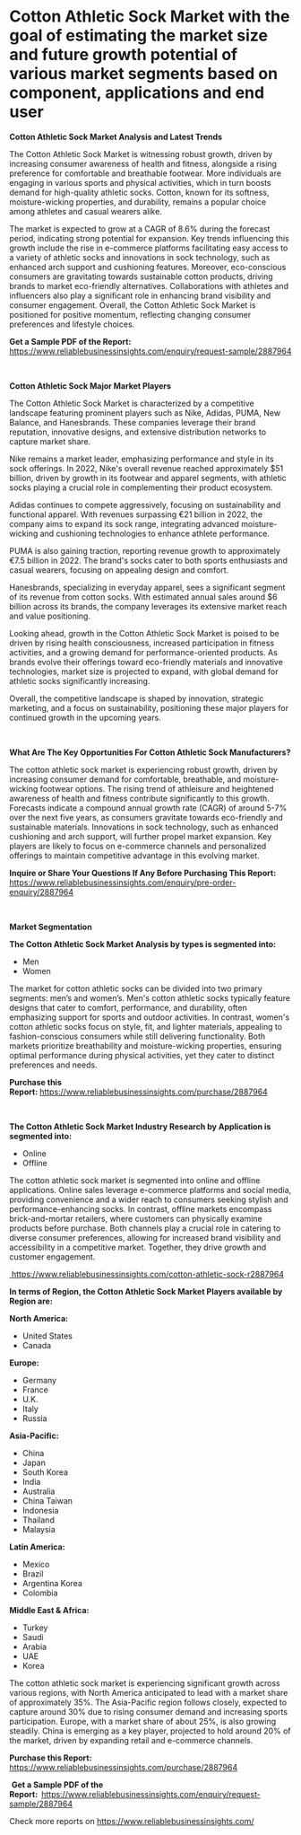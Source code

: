 <p><h1>Cotton Athletic Sock Market with the goal of estimating the market size and future growth potential of various market segments based on component, applications and end user</h1></p><p><strong>Cotton Athletic Sock Market Analysis and Latest Trends</strong></p>
<p><p>The Cotton Athletic Sock Market is witnessing robust growth, driven by increasing consumer awareness of health and fitness, alongside a rising preference for comfortable and breathable footwear. More individuals are engaging in various sports and physical activities, which in turn boosts demand for high-quality athletic socks. Cotton, known for its softness, moisture-wicking properties, and durability, remains a popular choice among athletes and casual wearers alike.</p><p>The market is expected to grow at a CAGR of 8.6% during the forecast period, indicating strong potential for expansion. Key trends influencing this growth include the rise in e-commerce platforms facilitating easy access to a variety of athletic socks and innovations in sock technology, such as enhanced arch support and cushioning features. Moreover, eco-conscious consumers are gravitating towards sustainable cotton products, driving brands to market eco-friendly alternatives. Collaborations with athletes and influencers also play a significant role in enhancing brand visibility and consumer engagement. Overall, the Cotton Athletic Sock Market is positioned for positive momentum, reflecting changing consumer preferences and lifestyle choices.</p></p>
<p><strong>Get a Sample PDF of the Report:&nbsp;</strong> <a href="https://www.reliablebusinessinsights.com/enquiry/request-sample/2887964?utm_campaign=3134&utm_medium=2&utm_source=Github&utm_content=ia&utm_term=14032025&utm_id=cotton-athletic-sock">https://www.reliablebusinessinsights.com/enquiry/request-sample/2887964</a></p>
<p>&nbsp;</p>
<p><strong>Cotton Athletic Sock Major Market Players</strong></p>
<p><p>The Cotton Athletic Sock Market is characterized by a competitive landscape featuring prominent players such as Nike, Adidas, PUMA, New Balance, and Hanesbrands. These companies leverage their brand reputation, innovative designs, and extensive distribution networks to capture market share.</p><p>Nike remains a market leader, emphasizing performance and style in its sock offerings. In 2022, Nike's overall revenue reached approximately $51 billion, driven by growth in its footwear and apparel segments, with athletic socks playing a crucial role in complementing their product ecosystem.</p><p>Adidas continues to compete aggressively, focusing on sustainability and functional apparel. With revenues surpassing €21 billion in 2022, the company aims to expand its sock range, integrating advanced moisture-wicking and cushioning technologies to enhance athlete performance.</p><p>PUMA is also gaining traction, reporting revenue growth to approximately €7.5 billion in 2022. The brand's socks cater to both sports enthusiasts and casual wearers, focusing on appealing design and comfort.</p><p>Hanesbrands, specializing in everyday apparel, sees a significant segment of its revenue from cotton socks. With estimated annual sales around $6 billion across its brands, the company leverages its extensive market reach and value positioning.</p><p>Looking ahead, growth in the Cotton Athletic Sock Market is poised to be driven by rising health consciousness, increased participation in fitness activities, and a growing demand for performance-oriented products. As brands evolve their offerings toward eco-friendly materials and innovative technologies, market size is projected to expand, with global demand for athletic socks significantly increasing.</p><p>Overall, the competitive landscape is shaped by innovation, strategic marketing, and a focus on sustainability, positioning these major players for continued growth in the upcoming years.</p></p>
<p>&nbsp;</p>
<p><strong>What Are The Key Opportunities For Cotton Athletic Sock Manufacturers?</strong></p>
<p><p>The cotton athletic sock market is experiencing robust growth, driven by increasing consumer demand for comfortable, breathable, and moisture-wicking footwear options. The rising trend of athleisure and heightened awareness of health and fitness contribute significantly to this growth. Forecasts indicate a compound annual growth rate (CAGR) of around 5-7% over the next five years, as consumers gravitate towards eco-friendly and sustainable materials. Innovations in sock technology, such as enhanced cushioning and arch support, will further propel market expansion. Key players are likely to focus on e-commerce channels and personalized offerings to maintain competitive advantage in this evolving market.</p></p>
<p><strong>Inquire or Share Your Questions If Any Before Purchasing This Report:</strong> <a href="https://www.reliablebusinessinsights.com/enquiry/pre-order-enquiry/2887964?utm_campaign=3134&utm_medium=2&utm_source=Github&utm_content=ia&utm_term=14032025&utm_id=cotton-athletic-sock">https://www.reliablebusinessinsights.com/enquiry/pre-order-enquiry/2887964</a></p>
<p>&nbsp;</p>
<p><strong>Market Segmentation</strong></p>
<p><strong>The Cotton Athletic Sock Market Analysis by types is segmented into:</strong></p>
<p><ul><li>Men</li><li>Women</li></ul></p>
<p><p>The market for cotton athletic socks can be divided into two primary segments: men’s and women’s. Men's cotton athletic socks typically feature designs that cater to comfort, performance, and durability, often emphasizing support for sports and outdoor activities. In contrast, women's cotton athletic socks focus on style, fit, and lighter materials, appealing to fashion-conscious consumers while still delivering functionality. Both markets prioritize breathability and moisture-wicking properties, ensuring optimal performance during physical activities, yet they cater to distinct preferences and needs.</p></p>
<p><strong>Purchase this Report:&nbsp;</strong><a href="https://www.reliablebusinessinsights.com/purchase/2887964?utm_campaign=3134&utm_medium=2&utm_source=Github&utm_content=ia&utm_term=14032025&utm_id=cotton-athletic-sock">https://www.reliablebusinessinsights.com/purchase/2887964</a></p>
<p>&nbsp;</p>
<p><strong>The Cotton Athletic Sock Market Industry Research by Application is segmented into:</strong></p>
<p><ul><li>Online</li><li>Offline</li></ul></p>
<p><p>The cotton athletic sock market is segmented into online and offline applications. Online sales leverage e-commerce platforms and social media, providing convenience and a wider reach to consumers seeking stylish and performance-enhancing socks. In contrast, offline markets encompass brick-and-mortar retailers, where customers can physically examine products before purchase. Both channels play a crucial role in catering to diverse consumer preferences, allowing for increased brand visibility and accessibility in a competitive market. Together, they drive growth and customer engagement.</p></p>
<p><a href="https://www.reliablebusinessinsights.com/cotton-athletic-sock-r2887964?utm_campaign=3134&utm_medium=2&utm_source=Github&utm_content=ia&utm_term=14032025&utm_id=cotton-athletic-sock">&nbsp;https://www.reliablebusinessinsights.com/cotton-athletic-sock-r2887964</a></p>
<p><strong>In terms of Region, the Cotton Athletic Sock Market Players available by Region are:</strong></p>
<p>
    <p> <strong> North America: </strong>
        <ul>
            <li>United States</li>
            <li>Canada</li>
        </ul>
        </p> 
    <p> <strong> Europe: </strong>
        <ul>
            <li>Germany</li>
            <li>France</li>
            <li>U.K.</li>
            <li>Italy</li>
            <li>Russia</li>
        </ul>
        </p> 
    <p> <strong> Asia-Pacific: </strong>
        <ul>
            <li>China</li>
            <li>Japan</li>
            <li>South Korea</li>
            <li>India</li>
            <li>Australia</li>
            <li>China Taiwan</li>
            <li>Indonesia</li>
            <li>Thailand</li>
            <li>Malaysia</li>
        </ul>
        </p> 
    <p> <strong> Latin America: </strong>
        <ul>
            <li>Mexico</li>
            <li>Brazil</li>
            <li>Argentina Korea</li>
            <li>Colombia</li>
        </ul>
        </p> 
    <p> <strong> Middle East & Africa: </strong>
        <ul>
            <li>Turkey</li>
            <li>Saudi</li>
            <li>Arabia</li>
            <li>UAE</li>
            <li>Korea</li>
        </ul>
    </p>
    </p>
<p><p>The cotton athletic sock market is experiencing significant growth across various regions, with North America anticipated to lead with a market share of approximately 35%. The Asia-Pacific region follows closely, expected to capture around 30% due to rising consumer demand and increasing sports participation. Europe, with a market share of about 25%, is also growing steadily. China is emerging as a key player, projected to hold around 20% of the market, driven by expanding retail and e-commerce channels.</p></p>
<p><strong>Purchase this Report: </strong><a href="https://www.reliablebusinessinsights.com/purchase/2887964?utm_campaign=3134&utm_medium=2&utm_source=Github&utm_content=ia&utm_term=14032025&utm_id=cotton-athletic-sock">https://www.reliablebusinessinsights.com/purchase/2887964</a></p>
<p>&nbsp;<strong>Get a Sample PDF of the Report:&nbsp;&nbsp;</strong><a href="https://www.reliablebusinessinsights.com/enquiry/request-sample/2887964?utm_campaign=3134&utm_medium=2&utm_source=Github&utm_content=ia&utm_term=14032025&utm_id=cotton-athletic-sock">https://www.reliablebusinessinsights.com/enquiry/request-sample/2887964</a></p>
<p><strong></strong></p>
<p>Check more reports on <a href="https://www.reliablebusinessinsights.com/?utm_campaign=3134&utm_medium=2&utm_source=Github&utm_content=ia&utm_term=14032025&utm_id=cotton-athletic-sock">https://www.reliablebusinessinsights.com/</a></p>
